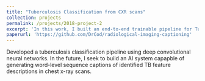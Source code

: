 ```yaml
---
title: "Tuberculosis Classification from CXR scans"
collection: projects
permalink: /projects/2018-project-2
excerpt: 'In this work, I built an end-to-end trainable pipeline for Tuberculosis(TB) classification'
paperurl: 'https://github.com/DrCod/radiological-imaging-captioning'
---
```


Developed a  tuberculosis classification pipeline using deep convolutional neural networks. In the future, I seek to build an AI system capapble of generating word-level sequence captions of identified TB feature descriptions in chest x-ray scans. 
